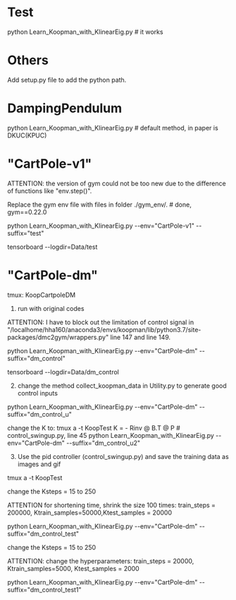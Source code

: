 # Test
python Learn_Koopman_with_KlinearEig.py  # it works

# Others
Add setup.py file to add the python path.

# DampingPendulum
python Learn_Koopman_with_KlinearEig.py  # default method, in paper is DKUC(KPUC)

# "CartPole-v1"
ATTENTION: the version of gym could not be too new due to the difference of functions like "env.step()".

Replace the gym env file with files in folder ./gym_env/.  # done, gym==0.22.0

python Learn_Koopman_with_KlinearEig.py  --env="CartPole-v1" --suffix="test"

tensorboard --logdir=Data/test

# "CartPole-dm"
tmux: KoopCartpoleDM

1. run with original codes

ATTENTION:
I have to block out the limitation of control signal in "/localhome/hha160/anaconda3/envs/koopman/lib/python3.7/site-packages/dmc2gym/wrappers.py" line 147 and line 149.

python Learn_Koopman_with_KlinearEig.py  --env="CartPole-dm" --suffix="dm_control"

tensorboard --logdir=Data/dm_control

2. change the method collect_koopman_data in Utility.py to generate good control inputs

python Learn_Koopman_with_KlinearEig.py  --env="CartPole-dm" --suffix="dm_control_u"

change the K to:
tmux a -t KoopTest
K = - Rinv @ B.T @ P  # control_swingup.py, line 45
python Learn_Koopman_with_KlinearEig.py  --env="CartPole-dm" --suffix="dm_control_u2"

3. Use the pid controller  (control_swingup.py) and save the training data as images and gif

tmux a -t KoopTest

change the Ksteps = 15 to 250

ATTENTION for shortening time, shrink the size 100 times:
train_steps = 200000, Ktrain_samples=50000,Ktest_samples = 20000

python Learn_Koopman_with_KlinearEig.py  --env="CartPole-dm" --suffix="dm_control_test" 

change the Ksteps = 15 to 250

ATTENTION: change the  hyperparameters: train_steps = 20000, Ktrain_samples=5000, Ktest_samples = 2000

python Learn_Koopman_with_KlinearEig.py  --env="CartPole-dm" --suffix="dm_control_test1" 

